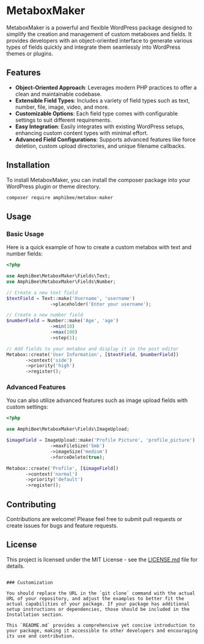 # MetaboxMaker

MetaboxMaker is a powerful and flexible WordPress package designed to simplify the creation and management of custom metaboxes and fields. It provides developers with an object-oriented interface to generate various types of fields quickly and integrate them seamlessly into WordPress themes or plugins.

## Features

- **Object-Oriented Approach**: Leverages modern PHP practices to offer a clean and maintainable codebase.
- **Extensible Field Types**: Includes a variety of field types such as text, number, file, image, video, and more.
- **Customizable Options**: Each field type comes with configurable settings to suit different requirements.
- **Easy Integration**: Easily integrates with existing WordPress setups, enhancing custom content types with minimal effort.
- **Advanced Field Configurations**: Supports advanced features like force deletion, custom upload directories, and unique filename callbacks.

## Installation

To install MetaboxMaker, you can install the composer package into your WordPress plugin or theme directory.

```bash
composer require amphibee/metabox-maker
```

## Usage

### Basic Usage

Here is a quick example of how to create a custom metabox with text and number fields:

```php
<?php

use AmphiBee\MetaboxMaker\Fields\Text;
use AmphiBee\MetaboxMaker\Fields\Number;

// Create a new text field
$textField = Text::make('Username', 'username')
                ->placeholder('Enter your username');

// Create a new number field
$numberField = Number::make('Age', 'age')
                ->min(18)
                ->max(100)
                ->step(1);

// Add fields to your metabox and display it in the post editor
Metabox::create('User Information', [$textField, $numberField])
       ->context('side')
       ->priority('high')
       ->register();
```

### Advanced Features

You can also utilize advanced features such as image upload fields with custom settings:

```php
<?php

use AmphiBee\MetaboxMaker\Fields\ImageUpload;

$imageField = ImageUpload::make('Profile Picture', 'profile_picture')
                ->maxFileSize('5mb')
                ->imageSize('medium')
                ->forceDelete(true);

Metabox::create('Profile', [$imageField])
       ->context('normal')
       ->priority('default')
       ->register();
```

## Contributing

Contributions are welcome! Please feel free to submit pull requests or create issues for bugs and feature requests.

## License

This project is licensed under the MIT License - see the [LICENSE.md](LICENSE.md) file for details.
```

### Customization

You should replace the URL in the `git clone` command with the actual URL of your repository, and adjust the examples to better fit the actual capabilities of your package. If your package has additional setup instructions or dependencies, those should be included in the Installation section. 

This `README.md` provides a comprehensive yet concise introduction to your package, making it accessible to other developers and encouraging its use and contribution.
